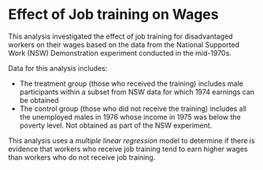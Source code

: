 # Effect of Job training on Wages

This analysis investigated the effect of job training for disadvantaged workers on their wages based
on the data from the National Supported Work (NSW) Demonstration experiment conducted in the
mid-1970s. 

Data for this analysis includes:
* The treatment group (those who received the training) includes male participants within a subset from NSW data for which 1974 earnings can be obtained
* The control group (those who did not receive the training) includes all the unemployed males in 1976 whose income in 1975 was below the poverty level. Not obtained as part of the NSW experiment.

This analysis uses a *multiple linear regression* model to determine if there is evidence that workers who receive job training tend to earn higher wages than workers who do not receive job training.
